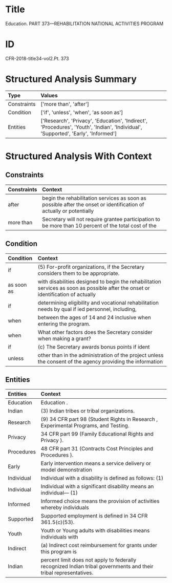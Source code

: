 # Title

 Education. PART 373—REHABILITATION NATIONAL ACTIVITIES PROGRAM


# ID

 CFR-2018-title34-vol2.Pt. 373


# Structured Analysis Summary

| Type        | Values                                                                                                                            |
|:------------|:----------------------------------------------------------------------------------------------------------------------------------|
| Constraints | ['more than', 'after']                                                                                                            |
| Condition   | ['if', 'unless', 'when', 'as soon as']                                                                                            |
| Entities    | ['Research', 'Privacy', 'Education', 'Indirect', 'Procedures', 'Youth', 'Indian', 'Individual', 'Supported', 'Early', 'Informed'] |


# Structured Analysis With Context

 


## Constraints

| Constraints   | Context                                                                                                            |
|:--------------|:-------------------------------------------------------------------------------------------------------------------|
| after         | begin the rehabilitation services as soon as possible after the onset or identification of actually or potentially |
| more than     | Secretary will not require grantee participation to be more than 10 percent of the total cost of the               |


## Condition

| Condition   | Context                                                                                                                           |
|:------------|:----------------------------------------------------------------------------------------------------------------------------------|
| if          | (5) For-profit organizations,  if  the Secretary considers them to be appropriate.                                                |
| as soon as  | with disabilities designed to begin the rehabilitation services as soon as possible after the onset or identification of actually |
| if          | determining eligibility and vocational rehabilitation needs by qual if ied personnel, including,                                  |
| when        | between the ages of 14 and 24 inclusive when  entering the program.                                                               |
| when        | What other factors does the Secretary consider  when  making a grant?                                                             |
| if          | (c) The Secretary awards bonus points  if  ident                                                                                  |
| unless      | other than in the administration of the project unless the consent of the agency providing the information                        |


## Entities

| Entities   | Context                                                                                                           |
|:-----------|:------------------------------------------------------------------------------------------------------------------|
| Education  | Education .                                                                                                       |
| Indian     | (3)  Indian  tribes or tribal organizations.                                                                      |
| Research   | (9) 34 CFR part 98 (Student Rights in  Research , Experimental Programs, and Testing.                             |
| Privacy    | 34 CFR part 99 (Family Educational Rights and Privacy ).                                                          |
| Procedures | 48 CFR part 31 (Contracts Cost Principles and Procedures ).                                                       |
| Early      | Early intervention means a service delivery or model demonstration                                                |
| Individual | Individual with a disability is defined as follows: (1)                                                           |
| Individual | Individual with a significant disability means an individual&#8212; (1)                                           |
| Informed   | Informed choice means the provision of activities whereby individuals                                             |
| Supported  | Supported  employment is defined in 34 CFR 361.5(c)(53).                                                          |
| Youth      | Youth or Young adults with disabilities means individuals with                                                    |
| Indirect   | (a)  Indirect cost reimbursement for grants under this program is                                                 |
| Indian     | percent limit does not apply to federally recognized Indian  tribal governments and their tribal representatives. |


